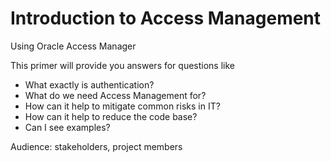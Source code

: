 Introduction to Access Management
=================================

Using Oracle Access Manager

This primer will provide you answers for questions like

- What exactly is authentication?
- What do we need Access Management for?
- How can it help to mitigate common risks in IT?
- How can it help to reduce the code base?
- Can I see examples?

Audience: stakeholders, project members
